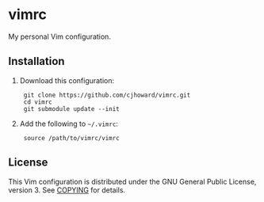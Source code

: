 # vimrc

My personal Vim configuration.

## Installation

1. Download this configuration:

        git clone https://github.com/cjhoward/vimrc.git
        cd vimrc
        git submodule update --init

2. Add the following to `~/.vimrc`:

        source /path/to/vimrc/vimrc

## License

This Vim configuration is distributed under the GNU General Public License, version 3. See [COPYING](./COPYING) for details.

